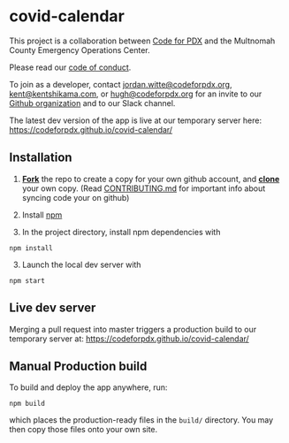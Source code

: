 # covid-calendar

This project is a collaboration between [Code for PDX](codeforpdx.org) and the Multnomah County Emergency Operations Center.

Please read our [code of conduct](http://www.codeforpdx.org/about/conduct).

To join as a developer, contact jordan.witte@codeforpdx.org, kent@kentshikama.com, or hugh@codeforpdx.org for an invite to our [Github organization](https://github.com/codeforpdx/) and to our Slack channel.

The latest dev version of the app is live at our temporary server here: https://codeforpdx.github.io/covid-calendar/

## Installation

1. **[Fork](https://help.github.com/articles/fork-a-repo/#fork-an-example-repository)** the repo to create a copy for your own github account,
  and **[clone](https://help.github.com/articles/fork-a-repo/#step-2-create-a-local-clone-of-your-fork)** your own copy. (Read [CONTRIBUTING.md](https://github.com/codeforpdx/recordexpungPDX/blob/master/CONTRIBUTING.md) for important info about syncing code your on github)

3. Install [npm](https://www.npmjs.com/)

2. In the project directory, install npm dependencies with

```
npm install
```

3. Launch the local dev server with

```
npm start
```

## Live dev server

Merging a pull request into master triggers a production build to our temporary server at: https://codeforpdx.github.io/covid-calendar/

## Manual Production build

To build and deploy the app anywhere, run:

```
npm build
```

which places the production-ready files in the `build/` directory. You may then copy those files onto your own site.
